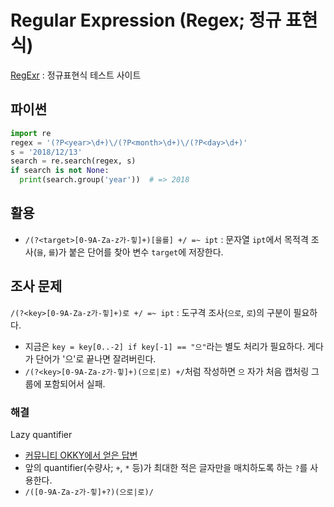# Regular Expression (Regex; 정규 표현식)

[RegExr](http://regexr.com) : 정규표현식 테스트 사이트

## 파이썬

```python
import re
regex = '(?P<year>\d+)\/(?P<month>\d+)\/(?P<day>\d+)'
s = '2018/12/13'
search = re.search(regex, s)
if search is not None:
  print(search.group('year'))  # => 2018
```

## 활용

- `/(?<target>[0-9A-Za-z가-힣]+)[을를] +/ =~ ipt` : 문자열 `ipt`에서 목적격 조사(`을`, `를`)가 붙은 단어를 찾아 변수 `target`에 저장한다.

## 조사 문제

`/(?<key>[0-9A-Za-z가-힣]+)로 +/ =~ ipt` : 도구격 조사(`으로`, `로`)의 구분이 필요하다.

- 지금은 `key = key[0..-2] if key[-1] == "으"`라는 별도 처리가 필요하다. 게다가 단어가 '으'로 끝나면 잘려버린다.
- `/(?<key>[0-9A-Za-z가-힣]+)(으로|로) +/`처럼 작성하면 `으` 자가 처음 캡처링 그룹에 포함되어서 실패.

### 해결

Lazy quantifier

- [커뮤니티 OKKY에서 얻은 답변](https://okky.kr/article/502191)
- 앞의 quantifier(수량사; `+`, `*` 등)가 최대한 적은 글자만을 매치하도록 하는 `?`를 사용한다.
- `/([0-9A-Za-z가-힣]+?)(으로|로)/`
